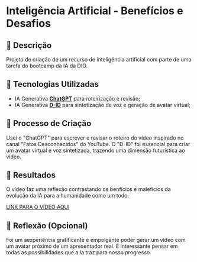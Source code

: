 # Inteligência Artificial - Benefícios e Desafios

## 📒 Descrição
Projeto de criação de um recurso de inteligência artificial com parte de uma tarefa do bootcamp da IA da DIO.

## 🤖 Tecnologias Utilizadas
- IA Generativa **[ChatGPT](https://chat.openai.com)** para roteirização e revisão;
- IA Generativa **[D-ID](https://www.d-id.com)** para sintetização de voz e geração de avatar virtual;


## 🧐 Processo de Criação
Usei o "ChatGPT" para escrever e revisar o roteiro do vídeo inspirado no canal "Fatos Desconhecidos" do YouTube. O "D-ID" foi essencial para criar um avatar virtual e voz sintetizada, trazendo uma dimensão futurística ao vídeo.

## 🚀 Resultados
O vídeo faz uma reflexão contrastando os benfícios e malefícios da evolução da IA para a humanidade como um todo.

[LINK PARA O VÍDEO AQUI](https://github.com/GiancarloVieira/lab-natty-or-not/blob/main/v%C3%ADdeo/Benef%C3%ADcios%20e%20Perigos%20da%20IA.mp4)

## 💭 Reflexão (Opcional)
Foi um aexperiência gratificante e empolgante poder gerar um vídeo com um avatar próximo de um apresentador real. É interessante pensar em todas as possibilidades que a Ia traz para nosso progresso.
